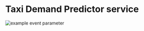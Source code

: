 # Taxi Demand Predictor service




![example event parameter](https://github.com/mcamara-aneo/taxi_demand_predictor/actions/workflows/feature_pipeline.yaml/badge.svg?event=push)